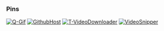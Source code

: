 <!-- https://github.com/anuraghazra/github-readme-stats -->
### Pins
[![Q-Gif](https://github-readme-stats.vercel.app/api/pin/?username=ButterAndButterfly&repo=Q-Gif&show_owner=true)](https://github.com/ButterAndButterfly/Q-Gif)
[![GithubHost](https://github-readme-stats.vercel.app/api/pin/?username=ButterAndButterfly&repo=GithubHost&show_owner=true)](https://github.com/ButterAndButterfly/GithubHost)
[![T-VideoDownloader](https://github-readme-stats.vercel.app/api/pin/?username=ButterAndButterfly&repo=T-VideoDownloader&show_owner=true)](https://github.com/ButterAndButterfly/T-VideoDownloader)
[![VideoSnipper](https://github-readme-stats.vercel.app/api/pin/?username=nICEnnnnnnnLee&repo=VideoSnipper)](https://github.com/nICEnnnnnnnLee/VideoSnipper)
